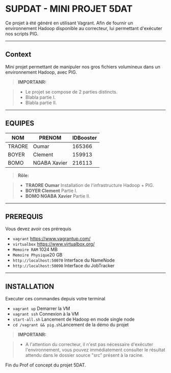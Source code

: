 SUPDAT - MINI PROJET 5DAT
===================
Ce projet à été généré en utilisant Vagrant. Afin de fournir un environnement Hadoop disponible au correcteur, lui permettant d'exécuter nos scripts PIG.

----------


Context
-------------

Mini projet permettant de manipuler nos gros fichiers volumineux dans un environnement Hadoop, avec PIG.

> **IMPORTANR:**

> - Le projet se compose de 2 parties distincts.
> - Blabla partie I.
> - Blabla partie II.

----------


EQUIPES
-------------------

NOM      | PRENOM  		| IDBooster
-------- | ------------ |-----------
TRAORE   | Oumar   		| 165366
BOYER    | Clement 		| 159913
BOMO     | NGABA Xavier | 216113  


> **Rôle:**

> - **TRAORE Oumar** Installation de l'infrastructure Hadoop + PIG.
> - **BOYER Clement** Partie I.
> - **BOMO NGABA Xavier** Partie II.



----------


PREREQUIS
-------------

Vous devez avoir ces prérequis

- ```vagrant```  https://www.vagrantup.com/
- ```virtualbox``` https://www.virtualbox.org/
- ```Memoire RAM``` 1024 MB
- ```Memoire Physique```20 GB
- ```http://localhost:50070``` Interface du NameNode
- ```http://localhost:50090``` Interface du JobTracker




----------


INSTALLATION
-------------
Executer ces commandes depuis votre terminal

- ```vagrant up```  Demarrer la VM
- ```vagrant ssh``` Connexion à la VM
- ```start-all.sh``` Lancement de Hadoop en mode single node
- ```cd /vagrant && pig.sh```Lancement de la démo du projet

> **IMPORTANR:**

> - A l'attention du correcteur, il n'est pas nécessaire d'exécuter l'environnement, vous pouvez immédiatement consulter le résultat attendu dans le dossier source "src" présent à la racine.

Fin du Prof of concept du projet 5DAT.
